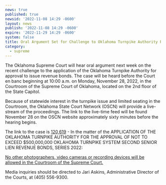 ```yaml
---
news: true
published: true
newsid: '2022-11-08 14:29 -0600'
layout: news
publish: '2022-11-08 14:29 -0600'
expire: '2022-11-29 14:29 -0600'
system: false
title: Oral Argument Set for Challenge to Oklahoma Turnpike Authority Revenue Bonds
category:
  - supreme
---
```

The Oklahoma Supreme Court will hear oral argument next week on the recent challenge to the application of the Oklahoma Turnpike Authority for approval to issue revenue bonds.  The case will be heard before the Court en banc beginning at 10:00 a.m. on Monday, November 28, 2022, in the Courtroom of the Supreme Court of Oklahoma, located on the 2nd floor of the State Capitol.

Because of statewide interest in the turnpike issue and limited seating in the Courtroom, the Oklahoma State Court Network (OSCN) will provide a live-stream of the proceedings. The link to the live-time feed will be found November 28 on the OSCN website approximately sixty minutes before the hearing begins.

The link to the case is [120,619](https://www.oscn.net/dockets/GetCaseInformation.aspx?db=appellate&number=120619) - In the matter of the APPLICATION OF THE OKLAHOMA TURNPIKE AUTHORITY FOR THE APPROVAL OF NOT TO EXCEED $500,000,000 OKLAHOMA TURNPIKE SYSTEM SECOND SENIOR LIEN REVENUE BONDS, SERIES 2022:

<u>No other photographers, video cameras or recording devices will be allowed in the Courtroom of the Supreme Court.</u>

Media inquiries should be directed to Jari Askins, Administrative Director of the Courts, at (405) 556-9300. 
